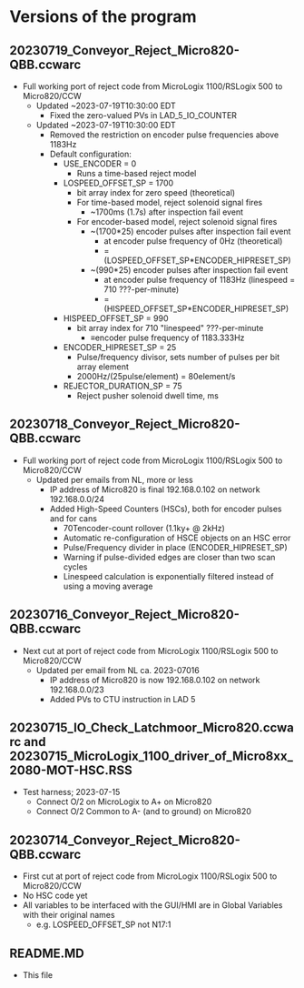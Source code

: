 # Versions of the program

## 20230719_Conveyor_Reject_Micro820-QBB.ccwarc
- Full working port of reject code from MicroLogix 1100/RSLogix 500 to Micro820/CCW
  - Updated ~2023-07-19T10:30:00 EDT
    - Fixed the zero-valued PVs in LAD_5_IO_COUNTER
  - Updated ~2023-07-19T10:30:00 EDT
    - Removed the restriction on encoder pulse frequencies above 1183Hz
    - Default configuration:
      - USE_ENCODER = 0
        - Runs a time-based reject model
      - LOSPEED_OFFSET_SP = 1700
        - bit array index for zero speed (theoretical)
        - For time-based model, reject solenoid signal fires
          - ~1700ms (1.7s) after inspection fail event
        - For encoder-based model, reject solenoid signal fires
          - ~(1700*25) encoder pulses after inspection fail event
            - at encoder pulse frequency of 0Hz (theoretical)
            - = (LOSPEED_OFFSET_SP*ENCODER_HIPRESET_SP)
          - ~(990*25) encoder pulses after inspection fail event
            - at encoder pulse frequency of 1183Hz (linespeed = 710 ???-per-minute)
            - = (HISPEED_OFFSET_SP*ENCODER_HIPRESET_SP)
      - HISPEED_OFFSET_SP = 990
        - bit array index for 710 "linespeed" ???-per-minute
          - ≡encoder pulse frequency of 1183.333Hz
      - ENCODER_HIPRESET_SP = 25
        - Pulse/frequency divisor, sets number of pulses per bit array element
        - 2000Hz/(25pulse/element) = 80element/s
      - REJECTOR_DURATION_SP = 75
        - Reject pusher solenoid dwell time, ms

## 20230718_Conveyor_Reject_Micro820-QBB.ccwarc
- Full working port of reject code from MicroLogix 1100/RSLogix 500 to Micro820/CCW
  - Updated per emails from NL, more or less
    - IP address of Micro820 is final 192.168.0.102 on network 192.168.0.0/24
    - Added High-Speed Counters (HSCs), both for encoder pulses and for cans
      - 70Tencoder-count rollover (1.1ky+ @ 2kHz)
      - Automatic re-configuration of HSCE objects on an HSC error
      - Pulse/Frequency divider in place (ENCODER_HIPRESET_SP)
      - Warning if pulse-divided edges are closer than two scan cycles
      - Linespeed calculation is exponentially filtered instead of using a moving average

## 20230716_Conveyor_Reject_Micro820-QBB.ccwarc
- Next cut at port of reject code from MicroLogix 1100/RSLogix 500 to Micro820/CCW
  - Updated per email from NL ca. 2023-07016
    - IP address of Micro820 is now 192.168.0.102 on network 192.168.0.0/23
    - Added PVs to CTU instruction in LAD 5

## 20230715_IO_Check_Latchmoor_Micro820.ccwarc and 20230715_MicroLogix_1100_driver_of_Micro8xx_2080-MOT-HSC.RSS
- Test harness; 2023-07-15
  - Connect O/2 on MicroLogix to A+ on Micro820
  - Connect O/2 Common to A- (and to ground) on Micro820

## 20230714_Conveyor_Reject_Micro820-QBB.ccwarc
  - First cut at port of reject code from MicroLogix 1100/RSLogix 500 to Micro820/CCW
  - No HSC code yet
  - All variables to be interfaced with the GUI/HMI are in Global Variables with their original names
    - e.g. LOSPEED_OFFSET_SP not N17:1

## README.MD
- This file
